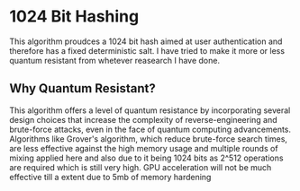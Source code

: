 # 1024 Bit Hashing

This algorithm proudces a 1024 bit hash aimed at user authentication and therefore has a fixed deterministic salt. I have tried to make it more or less quantum resistant from whetever reasearch I have done.

## Why Quantum Resistant?
This algorithm offers a level of quantum resistance by incorporating several design choices that increase the complexity of reverse-engineering and brute-force attacks, even in the face of quantum computing advancements. Algorithms like Grover's algorithm, which reduce brute-force search times, are less effective against the high memory usage and multiple rounds of mixing applied here and also due to it being 1024 bits as 2^512 operations are required which is still very high. GPU acceleration will not be much effective till a extent due to 5mb of memory hardening


